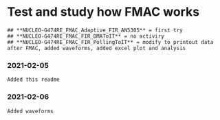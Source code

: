 # Test and study how FMAC works  

    ## **NUCLEO-G474RE_FMAC_Adaptive_FIR_AN5305** = first try  
    ## **NUCLEO-G474RE_FMAC_FIR_DMAToIT** = no activiry  
    ## **NUCLEO-G474RE_FMAC_FIR_PollingToIT** = modify to printout data after FMAC, added waveforms, added excel plot and analysis

### 2021-02-05  
    Added this readme

### 2021-02-06  
    Added waveforms
